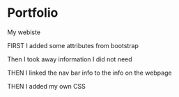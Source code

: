 # Portfolio
My webiste


FIRST I added some attributes from bootstrap

Then I took away information I did not need

THEN I linked the nav bar info to the info on the webpage

THEN I added my own CSS



